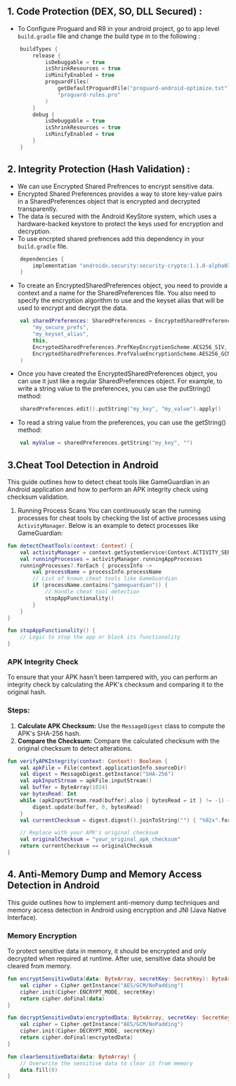 ## 1. Code Protection (DEX, SO, DLL Secured) :

- To Configure Proguard and R8 in your android project, go to app level `build.gradle` file and change the build type in to the following :

```Kotlin
    buildTypes {
        release {
            isDebuggable = true
            isShrinkResources = true
            isMinifyEnabled = true
            proguardFiles(
                getDefaultProguardFile("proguard-android-optimize.txt"),
                "proguard-rules.pro"
            )
        }
        debug {
            isDebuggable = true
            isShrinkResources = true
            isMinifyEnabled = true
        }
    }
```

## 2. Integrity Protection (Hash Validation) :

- We can use Encrypted Shared Prefrences to encrypt sensitive data.
- Encrypted Shared Preferences provides a way to store key-value pairs in a SharedPreferences object that is encrypted and decrypted transparently.
- The data is secured with the Android KeyStore system, which uses a hardware-backed keystore to protect the keys used for encryption and decryption.
- To use encrpted shared prefrences add this dependency in your `build.gradle` file.
```Kotlin
    dependencies {
        implementation "androidx.security:security-crypto:1.1.0-alpha03"
    }
```
- To create an EncryptedSharedPreferences object, you need to provide a context and a name for the SharedPreferences file. You also need to specify the encryption algorithm to use and the keyset alias that will be used to encrypt and decrypt the data.
```Kotlin
    val sharedPreferences: SharedPreferences = EncryptedSharedPreferences.create(
        "my_secure_prefs",
        "my_keyset_alias",
        this,
        EncryptedSharedPreferences.PrefKeyEncryptionScheme.AES256_SIV,
        EncryptedSharedPreferences.PrefValueEncryptionScheme.AES256_GCM,
    )
```
- Once you have created the EncryptedSharedPreferences object, you can use it just like a regular SharedPreferences object. For example, to write a string value to the preferences, you can use the putString() method:
```Kotlin
    sharedPreferences.edit().putString("my_key", "my_value").apply()
```
- To read a string value from the preferences, you can use the getString() method:
```Kotlin
    val myValue = sharedPreferences.getString("my_key", "")
```

## 3.Cheat Tool Detection in Android

This guide outlines how to detect cheat tools like GameGuardian in an Android application and how to perform an APK integrity check using checksum validation.

 1. Running Process Scans
You can continuously scan the running processes for cheat tools by checking the list of active processes using `ActivityManager`. Below is an example to detect processes like GameGuardian:

```kotlin
fun detectCheatTools(context: Context) {
    val activityManager = context.getSystemService(Context.ACTIVITY_SERVICE) as ActivityManager
    val runningProcesses = activityManager.runningAppProcesses
    runningProcesses?.forEach { processInfo ->
        val processName = processInfo.processName
        // List of known cheat tools like GameGuardian
        if (processName.contains("gameguardian")) {
            // Handle cheat tool detection
            stopAppFunctionality()
        }
    }
}

fun stopAppFunctionality() {
    // Logic to stop the app or block its functionality
}
```

### APK Integrity Check

To ensure that your APK hasn't been tampered with, you can perform an integrity check by calculating the APK's checksum and comparing it to the original hash.

### Steps:
1. **Calculate APK Checksum:** Use the `MessageDigest` class to compute the APK's SHA-256 hash.
2. **Compare the Checksum:** Compare the calculated checksum with the original checksum to detect alterations.

```kotlin
fun verifyAPKIntegrity(context: Context): Boolean {
    val apkFile = File(context.applicationInfo.sourceDir)
    val digest = MessageDigest.getInstance("SHA-256")
    val apkInputStream = apkFile.inputStream()
    val buffer = ByteArray(1024)
    var bytesRead: Int
    while (apkInputStream.read(buffer).also { bytesRead = it } != -1) {
        digest.update(buffer, 0, bytesRead)
    }
    val currentChecksum = digest.digest().joinToString("") { "%02x".format(it) }

    // Replace with your APK's original checksum
    val originalChecksum = "your_original_apk_checksum"
    return currentChecksum == originalChecksum
}
```

## 4. Anti-Memory Dump and Memory Access Detection in Android

This guide outlines how to implement anti-memory dump techniques and memory access detection in Android using encryption and JNI (Java Native Interface).

### Memory Encryption
To protect sensitive data in memory, it should be encrypted and only decrypted when required at runtime. After use, sensitive data should be cleared from memory.

```kotlin
fun encryptSensitiveData(data: ByteArray, secretKey: SecretKey): ByteArray {
    val cipher = Cipher.getInstance("AES/GCM/NoPadding")
    cipher.init(Cipher.ENCRYPT_MODE, secretKey)
    return cipher.doFinal(data)
}

fun decryptSensitiveData(encryptedData: ByteArray, secretKey: SecretKey): ByteArray {
    val cipher = Cipher.getInstance("AES/GCM/NoPadding")
    cipher.init(Cipher.DECRYPT_MODE, secretKey)
    return cipher.doFinal(encryptedData)
}

fun clearSensitiveData(data: ByteArray) {
    // Overwrite the sensitive data to clear it from memory
    data.fill(0)
}
```

